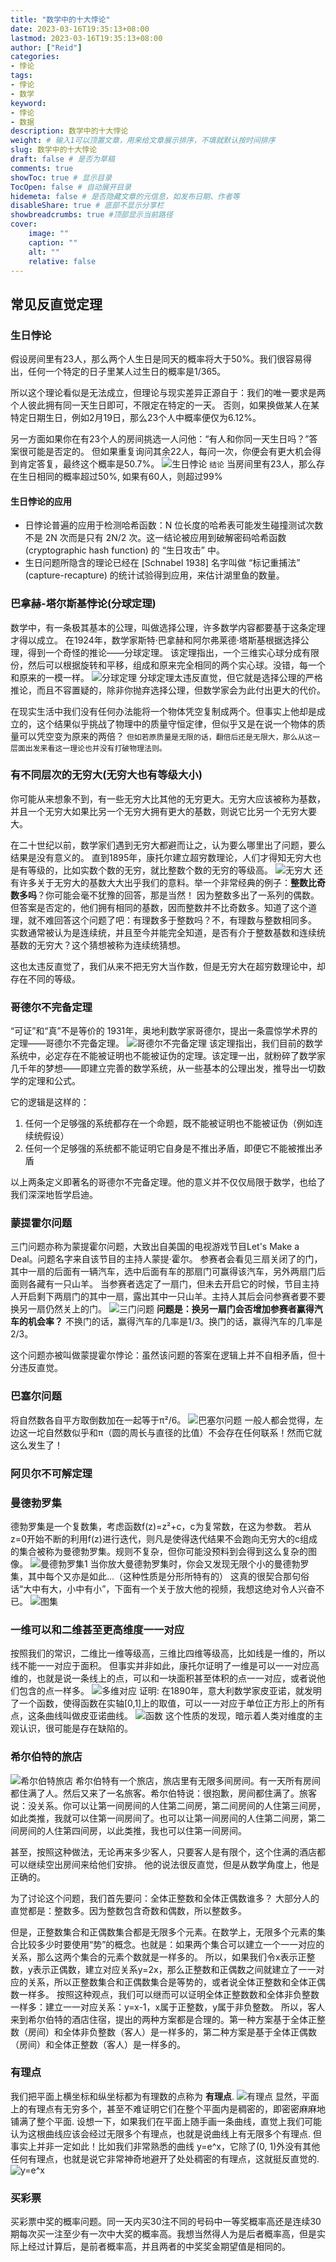 ```yaml
---
title: "数学中的十大悖论"
date: 2023-03-16T19:35:13+08:00
lastmod: 2023-03-16T19:35:13+08:00
author: ["Reid"]
categories: 
- 悖论
tags: 
- 悖论
- 数学
keyword:
- 悖论
- 数据
description: 数学中的十大悖论
weight: # 输入1可以顶置文章，用来给文章展示排序，不填就默认按时间排序
slug: 数学中的十大悖论
draft: false # 是否为草稿
comments: true
showToc: true # 显示目录
TocOpen: false # 自动展开目录
hidemeta: false # 是否隐藏文章的元信息，如发布日期、作者等
disableShare: true # 底部不显示分享栏
showbreadcrumbs: true #顶部显示当前路径
cover:
    image: ""
    caption: ""
    alt: ""
    relative: false
---
```



## 常见反直觉定理

### 生日悖论

假设房间里有23人，那么两个人生日是同天的概率将大于50%。我们很容易得出，任何一个特定的日子里某人过生日的概率是1/365。

所以这个理论看似是无法成立，但理论与现实差异正源自于：我们的唯一要求是两个人彼此拥有同一天生日即可，不限定在特定的一天。
否则，如果换做某人在某特定日期生日，例如2月19日，那么23个人中概率便仅为6.12%。

另一方面如果你在有23个人的房间挑选一人问他：“有人和你同一天生日吗？”答案很可能是否定的。
但如果重复询问其余22人，每问一次，你便会有更大机会得到肯定答复，最终这个概率是50.7%。
![生日悖论](https://raw.githubusercontent.com/Reid00/image-host/main/20210705/image.6xj6kiqdgbs0.png)
`结论` 当房间里有23人，那么存在生日相同的概率超过50%, 如果有60人，则超过99%

#### 生日悖论的应用

- 日悖论普遍的应用于检测哈希函数：N 位长度的哈希表可能发生碰撞测试次数不是 2N 次而是只有 2N/2 次。这一结论被应用到破解密码哈希函数 (cryptographic hash function) 的 “生日攻击” 中。
- 生日问题所隐含的理论已经在 [Schnabel 1938] 名字叫做 “标记重捕法” (capture-recapture) 的统计试验得到应用，来估计湖里鱼的数量。

### 巴拿赫-塔尔斯基悖论(分球定理)

数学中，有一条极其基本的公理，叫做选择公理，许多数学内容都要基于这条定理才得以成立。
在1924年，数学家斯特·巴拿赫和阿尔弗莱德·塔斯基根据选择公理，得到一个奇怪的推论——分球定理。
该定理指出，一个三维实心球分成有限份，然后可以根据旋转和平移，组成和原来完全相同的两个实心球。没错，每一个和原来的一模一样。
![分球定理](https://raw.githubusercontent.com/Reid00/image-host/main/20210705/image.3638tjahknq0.png)
分球定理太违反直觉，但它就是选择公理的严格推论，而且不容置疑的，除非你抛弃选择公理，但数学家会为此付出更大的代价。

在现实生活中我们没有任何办法能将一个物体凭空复制成两个。但事实上他却是成立的，这个结果似乎挑战了物理中的质量守恒定律，但似乎又是在说一个物体的质量可以凭空变为原来的两倍？
`但如若原质量是无限的话，翻倍后还是无限大，那么从这一层面出发来看这一理论也并没有打破物理法则。`

### 有不同层次的无穷大(无穷大也有等级大小)

你可能从来想象不到，有一些无穷大比其他的无穷更大。无穷大应该被称为基数，并且一个无穷大如果比另一个无穷大拥有更大的基数，则说它比另一个无穷大要大。

在二十世纪以前，数学家们遇到无穷大都避而让之，认为要么哪里出了问题，要么结果是没有意义的。
直到1895年，康托尔建立超穷数理论，人们才得知无穷大也是有等级的，比如实数个数的无穷，就比整数个数的无穷的等级高。
![无穷大](https://raw.githubusercontent.com/Reid00/image-host/main/20210705/image.189k2gcbs4v4.png)
还有许多关于无穷大的基数大大出乎我们的意料。举一个非常经典的例子：**整数比奇数多吗**？你可能会毫不犹豫的回答，那是当然！
因为整数多出了一系列的偶数。但答案是否定的，他们拥有相同的基数，因而整数并不比奇数多。知道了这个道理，就不难回答这个问题了吧：有理数多于整数吗？不，有理数与整数相同多。
实数通常被认为是连续统，并且至今并能完全知道，是否有介于整数基数和连续统基数的无穷大？这个猜想被称为连续统猜想。

这也太违反直觉了，我们从来不把无穷大当作数，但是无穷大在超穷数理论中，却存在不同的等级。

### 哥德尔不完备定理

“可证”和“真”不是等价的
1931年，奥地利数学家哥德尔，提出一条震惊学术界的定理——哥德尔不完备定理。
![哥德尔不完备定理](https://raw.githubusercontent.com/Reid00/image-host/main/20210705/image.6p88uj9yh4o0.png)
该定理指出，我们目前的数学系统中，必定存在不能被证明也不能被证伪的定理。该定理一出，就粉碎了数学家几千年的梦想——即建立完善的数学系统，从一些基本的公理出发，推导出一切数学的定理和公式。

它的逻辑是这样的：

1. 任何一个足够强的系统都存在一个命题，既不能被证明也不能被证伪（例如连续统假设）
2. 任何一个足够强的系统都不能证明它自身是不推出矛盾，即便它不能被推出矛盾

以上两条定义即著名的哥德尔不完备定理。他的意义并不仅仅局限于数学，也给了我们深深地哲学启迪。

### 蒙提霍尔问题

三门问题亦称为蒙提霍尔问题，大致出自美国的电视游戏节目Let's Make a Deal。问题名字来自该节目的主持人蒙提·霍尔。
参赛者会看见三扇关闭了的门，其中一扇的后面有一辆汽车，选中后面有车的那扇门可赢得该汽车，另外两扇门后面则各藏有一只山羊。
当参赛者选定了一扇门，但未去开启它的时候，节目主持人开启剩下两扇门的其中一扇，露出其中一只山羊。主持人其后会问参赛者要不要换另一扇仍然关上的门。
![三门问题](https://raw.githubusercontent.com/Reid00/image-host/main/20210705/image.1kohhah8ci4g.png)
**问题是：换另一扇门会否增加参赛者赢得汽车的机会率？**
不换门的话，赢得汽车的几率是1/3。换门的话，赢得汽车的几率是2/3。

这个问题亦被叫做蒙提霍尔悖论：虽然该问题的答案在逻辑上并不自相矛盾，但十分违反直觉。

### 巴塞尔问题

将自然数各自平方取倒数加在一起等于π²/6。
![巴塞尔问题](https://raw.githubusercontent.com/Reid00/image-host/main/20210705/image.95vc29xii80.png)
一般人都会觉得，左边这一坨自然数似乎和π（圆的周长与直径的比值）不会存在任何联系！然而它就这么发生了！

### 阿贝尔不可解定理

### 曼德勃罗集

德勃罗集是一个复数集，考虑函数f(z)=z²+c，c为复常数，在这为参数。
若从z=0开始不断的利用f(z)进行迭代，则凡是使得迭代结果不会跑向无穷大的c组成的集合被称为曼德勃罗集。规则不复杂，但你可能没预料到会得到这么复杂的图像。
![曼德勃罗集1](https://raw.githubusercontent.com/Reid00/image-host/main/20210705/image.2i4i4ez926w0.png)
当你放大曼德勃罗集时，你会又发现无限个小的曼德勃罗集，其中每个又亦是如此...（这种性质是分形所特有的）
这真的很契合那句俗话“大中有大，小中有小”，下面有一个关于放大他的视频，我想这绝对令人兴奋不已。
![图集](https://raw.githubusercontent.com/Reid00/image-host/main/20210705/image.7ajo9szbf7k0.png)

### 一维可以和二维甚至更高维度一一对应

按照我们的常识，二维比一维等级高，三维比四维等级高，比如线是一维的，所以线不能一一对应于面积。
但事实并非如此，康托尔证明了一维是可以一一对应高维的，也就是说一条线上的点，可以和一块面积甚至体积的点一一对应，或者说他们包含的点一样多。
![多维对应](https://raw.githubusercontent.com/Reid00/image-host/main/20210705/image.6kja4w3spnc0.png)
证明:
在1890年，意大利数学家皮亚诺，就发明了一个函数，使得函数在实轴[0,1]上的取值，可以一一对应于单位正方形上的所有点，这条曲线叫做皮亚诺曲线。
![函数](https://raw.githubusercontent.com/Reid00/image-host/main/20210705/image.xn0w4q9kpvk.png)
这个性质的发现，暗示着人类对维度的主观认识，很可能是存在缺陷的。

### 希尔伯特的旅店

![希尔伯特旅店](https://raw.githubusercontent.com/Reid00/image-host/main/20210705/image.15fudzut2am8.png)
希尔伯特有一个旅店，旅店里有无限多间房间。有一天所有房间都住满了人。然后又来了一名旅客。希尔伯特说：很抱歉，房间都住满了。旅客说：没关系。你可以让第一间房间的人住第二间房，第二间房间的人住第三间房，如此类推，我就可以住第一间房间了。也可以让第一间房间的人住第二间房，第二间房间的人住第四间房，以此类推，我也可以住第一间房间。

甚至，按照这种做法，无论再来多少客人，只要客人是有限个，这个住满的酒店都可以继续空出房间来给他们安排。
他的说法很反直觉，但是从数学角度上，他是正确的。

为了讨论这个问题，我们首先要问：全体正整数和全体正偶数谁多？
大部分人的直觉都是：整数多。因为整数包含奇数和偶数，所以整数多。

但是，正整数集合和正偶数集合都是无限多个元素。在数学上，无限多个元素的集合比较多少时要使用“势”的概念。也就是：如果两个集合可以建立一个一一对应的关系，那么这两个集合的元素个数就是一样多的。
所以，如果我们令x表示正整数，y表示正偶数，建立对应关系y=2x，那么正整数和正偶数之间就建立了一一对应的关系，所以正整数集合和正偶数集合是等势的，或者说全体正整数和全体正偶数一样多。
按照这种观点，我们可以继而可以证明全体正整数数和全体非负整数一样多：建立一一对应关系：y=x-1，x属于正整数，y属于非负整数。
所以，客人来到希尔伯特的酒店住宿，提出的两种方案都是合理的。第一种方案基于全体正整数（房间）和全体非负整数（客人）是一样多的，第二种方案是基于全体正偶数（房间）和全体正整数（客人）是一样多的。

### 有理点

我们把平面上横坐标和纵坐标都为有理数的点称为 **有理点**.
![有理点](https://raw.githubusercontent.com/Reid00/image-host/main/20210705/image.2b8v6whb53i8.png)
显然，平面上的有理点有无穷多个，甚至不难证明它们在整个平面内是稠密的，即密密麻麻地铺满了整个平面. 设想一下，如果我们在平面上随手画一条曲线，直觉上我们可能认为这根曲线应该会经过无限多个有理点，也就是说曲线上有无限多个有理点.
但事实上并非一定如此！比如我们非常熟悉的曲线 y=e^x，它除了(0, 1)外没有其他任何有理点，也就是说它非常神奇地避开了处处稠密的有理点，这就挺反直觉的.
![y=e^x](https://raw.githubusercontent.com/Reid00/image-host/main/20210705/image.4gj9fwcvslm0.png)

### 买彩票

买彩票中奖的概率问题。同一天内买30注不同的号码中一等奖概率高还是连续30期每次买一注至少有一次中大奖的概率高。我想当然得人为是后者概率高，但是实际上经过计算后，是前者概率高，并且两者的中奖奖金期望值是相同的。